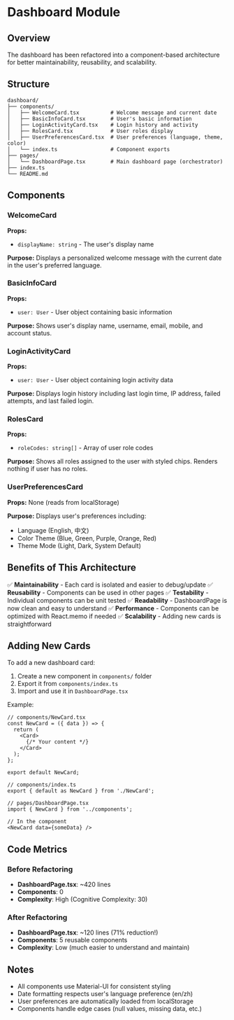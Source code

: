 # Dashboard Module

## Overview
The dashboard has been refactored into a component-based architecture for better maintainability, reusability, and scalability.

## Structure

```
dashboard/
├── components/
│   ├── WelcomeCard.tsx          # Welcome message and current date
│   ├── BasicInfoCard.tsx        # User's basic information
│   ├── LoginActivityCard.tsx    # Login history and activity
│   ├── RolesCard.tsx            # User roles display
│   ├── UserPreferencesCard.tsx  # User preferences (language, theme, color)
│   └── index.ts                 # Component exports
├── pages/
│   └── DashboardPage.tsx        # Main dashboard page (orchestrator)
├── index.ts
└── README.md
```

## Components

### WelcomeCard
**Props:**
- `displayName: string` - The user's display name

**Purpose:** Displays a personalized welcome message with the current date in the user's preferred language.

### BasicInfoCard
**Props:**
- `user: User` - User object containing basic information

**Purpose:** Shows user's display name, username, email, mobile, and account status.

### LoginActivityCard
**Props:**
- `user: User` - User object containing login activity data

**Purpose:** Displays login history including last login time, IP address, failed attempts, and last failed login.

### RolesCard
**Props:**
- `roleCodes: string[]` - Array of user role codes

**Purpose:** Shows all roles assigned to the user with styled chips. Renders nothing if user has no roles.

### UserPreferencesCard
**Props:** None (reads from localStorage)

**Purpose:** Displays user's preferences including:
- Language (English, 中文)
- Color Theme (Blue, Green, Purple, Orange, Red)
- Theme Mode (Light, Dark, System Default)

## Benefits of This Architecture

✅ **Maintainability** - Each card is isolated and easier to debug/update
✅ **Reusability** - Components can be used in other pages
✅ **Testability** - Individual components can be unit tested
✅ **Readability** - DashboardPage is now clean and easy to understand
✅ **Performance** - Components can be optimized with React.memo if needed
✅ **Scalability** - Adding new cards is straightforward

## Adding New Cards

To add a new dashboard card:

1. Create a new component in `components/` folder
2. Export it from `components/index.ts`
3. Import and use it in `DashboardPage.tsx`

Example:
```tsx
// components/NewCard.tsx
const NewCard = ({ data }) => {
  return (
    <Card>
      {/* Your content */}
    </Card>
  );
};

export default NewCard;
```

```tsx
// components/index.ts
export { default as NewCard } from './NewCard';
```

```tsx
// pages/DashboardPage.tsx
import { NewCard } from '../components';

// In the component
<NewCard data={someData} />
```

## Code Metrics

### Before Refactoring
- **DashboardPage.tsx**: ~420 lines
- **Components**: 0
- **Complexity**: High (Cognitive Complexity: 30)

### After Refactoring
- **DashboardPage.tsx**: ~120 lines (71% reduction!)
- **Components**: 5 reusable components
- **Complexity**: Low (much easier to understand and maintain)

## Notes

- All components use Material-UI for consistent styling
- Date formatting respects user's language preference (en/zh)
- User preferences are automatically loaded from localStorage
- Components handle edge cases (null values, missing data, etc.)
